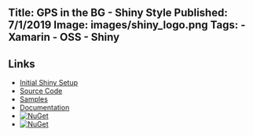 Title: GPS in the BG - Shiny Style
Published: 7/1/2019
Image: images/shiny_logo.png
Tags:
    - Xamarin
    - OSS
    - Shiny
---


## Links
* [Initial Shiny Setup](introducingshiny)
* [Source Code](https://github.com/shinyorg/shiny)
* [Samples](https://github.com/shinyorg/shinysamples)
* [Documentation](https://shinylib.net)
* [![NuGet](https://img.shields.io/nuget/v/Shiny.Core.svg?maxAge=2592000)](https://www.nuget.org/packages/Shiny.Core/)
* [![NuGet](https://img.shields.io/nuget/v/Shiny.Locations.svg?maxAge=2592000)](https://www.nuget.org/packages/Shiny.Locations/)